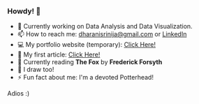 ### Howdy! 🤠


- 🔭 Currently working on Data Analysis and Data Visualization.
- 📫 How to reach me: dharanisrinija@gmail.com
                  or [LinkedIn](https://www.linkedin.com/in/srinijadharani/)
- 💻 My portfolio website (temporary): [Click Here!](https://srinijadharani.github.io/portfolio-2.0/)
- 📝 My first article: [Click Here!](https://analyticsindiamag.com/how-i-played-the-chrome-dino-game-with-just-my-palm/)
- 📖 Currently reading **The Fox** by **Frederick Forsyth**
- 🎨 I draw too!
- ⚡ Fun fact about me: I'm a devoted Potterhead!

Adios :)
